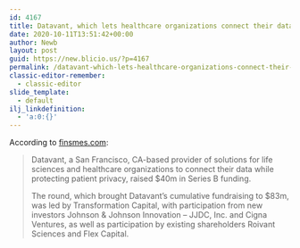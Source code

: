 ```yaml
---
id: 4167
title: Datavant, which lets healthcare organizations connect their data while protecting patient privacy, raises $40M
date: 2020-10-11T13:51:42+00:00
author: Newb
layout: post
guid: https://new.blicio.us/?p=4167
permalink: /datavant-which-lets-healthcare-organizations-connect-their-data-while-protecting-patient-privacy-raises-40m/
classic-editor-remember:
  - classic-editor
slide_template:
  - default
ilj_linkdefinition:
  - 'a:0:{}'
---
```

According to [finsmes.com](https://www.finsmes.com/2020/10/datavant-raises-40m-in-series-b-financing.html):

> Datavant, a San Francisco, CA-based provider of solutions for life sciences and healthcare organizations to connect their data while protecting patient privacy, raised $40m in Series B funding.
> 
> The round, which brought Datavant’s cumulative fundraising to $83m, was led by Transformation Capital, with participation from new investors Johnson & Johnson Innovation – JJDC, Inc. and Cigna Ventures, as well as participation by existing shareholders Roivant Sciences and Flex Capital.